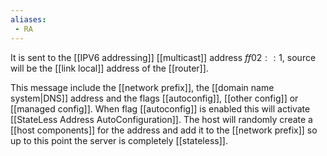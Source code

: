 ```yaml
---
aliases: 
 - RA
---
```


It is sent to the [[IPV6 addressing]] [[multicast]] address $ff02::1$, source will be the [[link local]] address of the [[router]].

This message include the [[network prefix]], the [[domain name system|DNS]] address and the flags [[autoconfig]], [[other config]] or [[managed config]]. When flag [[autoconfig]] is enabled this will activate [[StateLess Address AutoConfiguration]].
The host will randomly create a [[host components]] for the address and add it to the [[network prefix]] so up to this point the server is completely [[stateless]].